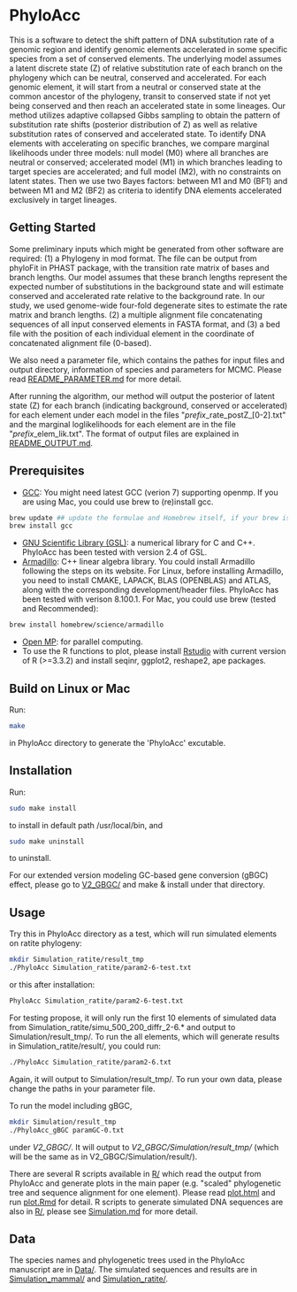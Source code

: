 # PhyloAcc
This is a software to detect the shift pattern of DNA substitution rate of a genomic region and identify genomic elements accelerated in some specific species from a set of conserved elements. The underlying model assumes a latent discrete state (Z) of relative substitution rate of each branch on the phylogeny which can be neutral, conserved and accelerated. For each genomic element, it will start from a neutral or conserved state at the common ancestor of the phylogeny, transit to conserved state if not yet being conserved and then reach an accelerated state in some lineages. Our method utilizes adaptive collapsed Gibbs sampling to obtain the pattern of substitution rate shifts (posterior distribution of Z) as well as relative substitution rates of conserved and accelerated state. To identify DNA elements with accelerating on specific branches, we compare marginal likelihoods under three models: null model (M0) where all branches are neutral or conserved; accelerated model (M1) in which branches leading to target species are accelerated; and full model (M2), with no constraints on latent states. Then we use two Bayes factors: between M1 and M0 (BF1) and between M1 and M2 (BF2) as criteria to identify DNA elements accelerated exclusively in target lineages.

## Getting Started
Some preliminary inputs which might be generated from other software are required: (1) a Phylogeny in mod format. The file can be output from phyloFit in PHAST package, with the transition rate matrix of bases and branch lengths. Our model assumes that these branch lengths represent the expected number of substitutions in the background state and will estimate conserved and accelerated rate relative to the background rate. In our study, we used genome-wide four-fold degenerate sites to estimate the rate matrix and branch lengths. (2) a multiple alignment file concatenating sequences of all input conserved elements in FASTA format, and (3) a bed file with the position of each individual element in the coordinate of concatenated alignment file (0-based).


We also need a parameter file, which contains the pathes for input files and output directory, information of species and parameters for MCMC. Please read [README_PARAMETER.md](https://github.com/xyz111131/PhyloAcc/blob/master/README_PARAMETER.md) for more detail. 


After running the algorithm, our method will output the posterior of latent state (Z) for each branch (indicating background, conserved or accelerated) for each element under each model in the files "*prefix*\_rate_postZ\_[0-2].txt" and the marginal loglikelihoods for each element are in the file "*prefix*_elem_lik.txt". The format of output files are explained in [README_OUTPUT.md](https://github.com/xyz111131/PhyloAcc/blob/master/README_OUTPUT.md).

## Prerequisites
* [GCC](https://gcc.gnu.org/): You might need latest GCC (verion 7) supporting openmp. If you are using Mac, you could use brew to (re)install gcc. 
```bash
brew update ## update the formulae and Homebrew itself, if your brew is out-dated
brew install gcc
```
* [GNU Scientific Library (GSL)](https://www.gnu.org/software/gsl/): a numerical library for C and C++. PhyloAcc has been
  tested with version 2.4 of GSL.
* [Armadillo](http://arma.sourceforge.net/): C++ linear algebra library. You could install Armadillo following the steps on its website. For Linux, before installing Armadillo, you need to install CMAKE, LAPACK, BLAS (OPENBLAS) and ATLAS, along with the corresponding development/header files. PhyloAcc has been tested with verison 8.100.1.
For Mac, you could use brew (tested and Recommended): 
```bash
brew install homebrew/science/armadillo
```
* [Open MP](http://www.openmp.org/): for parallel computing. 
* To use the R functions to plot,  please install [Rstudio](https://www.rstudio.com/) with current version of R (>=3.3.2) and install seqinr, ggplot2, reshape2, ape packages.  

## Build on Linux or Mac
Run:
```bash
make
```
in PhyloAcc directory to generate the 'PhyloAcc' excutable.

## Installation
Run:
```bash
sudo make install
```
to install in default path /usr/local/bin, and 
```bash
sudo make uninstall
```
to uninstall.

For our extended version modeling GC-based gene conversion (gBGC) effect, please go to [V2_GBGC/](https://github.com/xyz111131/PhyloAcc/blob/master/V2_GBGC) and make & install under that directory.

## Usage
Try this in PhyloAcc directory as a test, which will run simulated elements on ratite phylogeny:
```bash
mkdir Simulation_ratite/result_tmp
./PhyloAcc Simulation_ratite/param2-6-test.txt
```
or this after installation:
```bash
PhyloAcc Simulation_ratite/param2-6-test.txt
```
For testing propose, it will only run the first 10 elements of simulated data from Simulation_ratite/simu_500_200_diffr_2-6.* and output to Simulation/result_tmp/. To run the all elements, which will generate results in Simulation_ratite/result/, you could run:
```bash
./PhyloAcc Simulation_ratite/param2-6.txt
```
Again, it will output to Simulation/result_tmp/. To run your own data, please change the paths in your parameter file.

To run the model including gBGC,
```bash
mkdir Simulation/result_tmp
./PhyloAcc_gBGC paramGC-0.txt
```
under *V2_GBGC/*. It will output to *V2_GBGC/Simulation/result_tmp/* (which will be the same as in V2_GBGC/Simulation/result/).

There are several R scripts available in [R/](https://github.com/xyz111131/PhyloAcc/blob/master/R) which read the output from PhyloAcc and generate plots in the main paper (e.g. "scaled" phylogenetic tree and sequence alignment for one element). Please read [plot.html](https://github.com/xyz111131/PhyloAcc/blob/master/R/plot.html) and run [plot.Rmd](https://github.com/xyz111131/PhyloAcc/blob/master/R/plot.Rmd) for detail. R scripts to generate simulated DNA sequences are also in [R/](https://github.com/xyz111131/PhyloAcc/blob/master/R), please see [Simulation.md](https://github.com/xyz111131/PhyloAcc/blob/master/Simulation.md) for more detail. 

## Data
The species names and phylogenetic trees used in the PhyloAcc manuscript are in [Data/](https://github.com/xyz111131/PhyloAcc/blob/master/Data/). The simulated sequences and results are in [Simulation_mammal/](https://github.com/xyz111131/PhyloAcc/blob/master/Simulation_mammal/) and [Simulation_ratite/](https://github.com/xyz111131/PhyloAcc/blob/master/Simulation_ratite/). 
